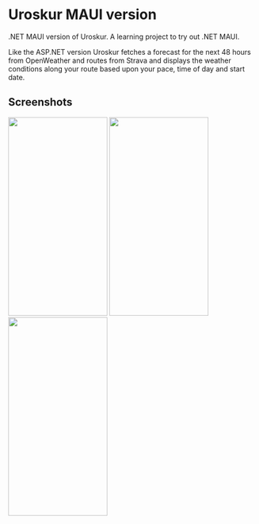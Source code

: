 # Uroskur MAUI version
.NET MAUI version of Uroskur. A learning project to try out .NET MAUI.

Like the ASP.NET version Uroskur fetches a forecast for the next 48 hours from OpenWeather and routes from Strava and displays the weather conditions along your route based upon your pace, time of day and start date.

## Screenshots
<img src="https://i.ibb.co/8cCqsfF/routes.png" width="200" height="400" />
<img src="https://i.ibb.co/kqhFnYj/route.png" width="200" height="400" />
<img src="https://i.ibb.co/0rfrdFG/forecast.png" width="200" height="400" />
